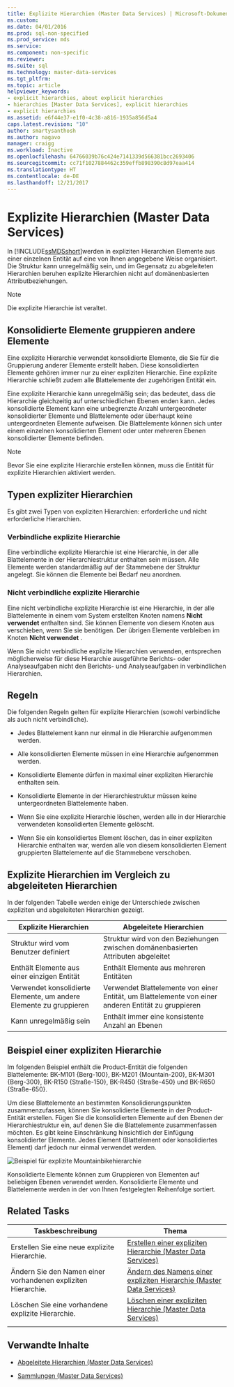 ```yaml
---
title: Explizite Hierarchien (Master Data Services) | Microsoft-Dokumentation
ms.custom: 
ms.date: 04/01/2016
ms.prod: sql-non-specified
ms.prod_service: mds
ms.service: 
ms.component: non-specific
ms.reviewer: 
ms.suite: sql
ms.technology: master-data-services
ms.tgt_pltfrm: 
ms.topic: article
helpviewer_keywords:
- explicit hierarchies, about explicit hierarchies
- hierarchies [Master Data Services], explicit hierarchies
- explicit hierarchies
ms.assetid: e6f44e37-e1f0-4c38-a816-1935a856d5a4
caps.latest.revision: "10"
author: smartysanthosh
ms.author: nagavo
manager: craigg
ms.workload: Inactive
ms.openlocfilehash: 64766039b76c424e7141339d566381bcc2693406
ms.sourcegitcommit: cc71f1027884462c359effb898390c8d97eaa414
ms.translationtype: HT
ms.contentlocale: de-DE
ms.lasthandoff: 12/21/2017
---
```

# <a name="explicit-hierarchies-master-data-services"></a>Explizite Hierarchien (Master Data Services)
  In [!INCLUDE[ssMDSshort](../includes/ssmdsshort-md.md)]werden in expliziten Hierarchien Elemente aus einer einzelnen Entität auf eine von Ihnen angegebene Weise organisiert. Die Struktur kann unregelmäßig sein, und im Gegensatz zu abgeleiteten Hierarchien beruhen explizite Hierarchien nicht auf domänenbasierten Attributbeziehungen.  
  
> [!NOTE]  
>  Die explizite Hierarchie ist veraltet.  
  
## <a name="consolidated-members-group-other-members"></a>Konsolidierte Elemente gruppieren andere Elemente  
 Eine explizite Hierarchie verwendet konsolidierte Elemente, die Sie für die Gruppierung anderer Elemente erstellt haben. Diese konsolidierten Elemente gehören immer nur zu einer expliziten Hierarchie. Eine explizite Hierarchie schließt zudem alle Blattelemente der zugehörigen Entität ein.  
  
 Eine explizite Hierarchie kann unregelmäßig sein; das bedeutet, dass die Hierarchie gleichzeitig auf unterschiedlichen Ebenen enden kann. Jedes konsolidierte Element kann eine unbegrenzte Anzahl untergeordneter konsolidierter Elemente und Blattelemente oder überhaupt keine untergeordneten Elemente aufweisen. Die Blattelemente können sich unter einem einzelnen konsolidierten Element oder unter mehreren Ebenen konsolidierter Elemente befinden.  
  
> [!NOTE]  
>  Bevor Sie eine explizite Hierarchie erstellen können, muss die Entität für explizite Hierarchien aktiviert werden.  
  
## <a name="types-of-explicit-hierarchies"></a>Typen expliziter Hierarchien  
 Es gibt zwei Typen von expliziten Hierarchien: erforderliche und nicht erforderliche Hierarchien.  
  
### <a name="mandatory-explicit-hierarchy"></a>Verbindliche explizite Hierarchie  
 Eine verbindliche explizite Hierarchie ist eine Hierarchie, in der alle Blattelemente in der Hierarchiestruktur enthalten sein müssen. Alle Elemente werden standardmäßig auf der Stammebene der Struktur angelegt. Sie können die Elemente bei Bedarf neu anordnen.  
  
### <a name="non-mandatory-explicit-hierarchy"></a>Nicht verbindliche explizite Hierarchie  
 Eine nicht verbindliche explizite Hierarchie ist eine Hierarchie, in der alle Blattelemente in einem vom System erstellten Knoten namens **Nicht verwendet** enthalten sind. Sie können Elemente von diesem Knoten aus verschieben, wenn Sie sie benötigen. Der übrigen Elemente verbleiben im Knoten **Nicht verwendet** .  
  
 Wenn Sie nicht verbindliche explizite Hierarchien verwenden, entsprechen möglicherweise für diese Hierarchie ausgeführte Berichts- oder Analyseaufgaben nicht den Berichts- und Analyseaufgaben in verbindlichen Hierarchien.  
  
## <a name="rules"></a>Regeln  
 Die folgenden Regeln gelten für explizite Hierarchien (sowohl verbindliche als auch nicht verbindliche).  
  
-   Jedes Blattelement kann nur einmal in die Hierarchie aufgenommen werden.  
  
-   Alle konsolidierten Elemente müssen in eine Hierarchie aufgenommen werden.  
  
-   Konsolidierte Elemente dürfen in maximal einer expliziten Hierarchie enthalten sein.  
  
-   Konsolidierte Elemente in der Hierarchiestruktur müssen keine untergeordneten Blattelemente haben.  
  
-   Wenn Sie eine explizite Hierarchie löschen, werden alle in der Hierarchie verwendeten konsolidierten Elemente gelöscht.  
  
-   Wenn Sie ein konsolidiertes Element löschen, das in einer expliziten Hierarchie enthalten war, werden alle von diesem konsolidierten Element gruppierten Blattelemente auf die Stammebene verschoben.  
  
## <a name="explicit-hierarchies-versus-derived-hierarchies"></a>Explizite Hierarchien im Vergleich zu abgeleiteten Hierarchien  
 In der folgenden Tabelle werden einige der Unterschiede zwischen expliziten und abgeleiteten Hierarchien gezeigt.  
  
|Explizite Hierarchien|Abgeleitete Hierarchien|  
|--------------------------|-------------------------|  
|Struktur wird vom Benutzer definiert|Struktur wird von den Beziehungen zwischen domänenbasierten Attributen abgeleitet|  
|Enthält Elemente aus einer einzigen Entität|Enthält Elemente aus mehreren Entitäten|  
|Verwendet konsolidierte Elemente, um andere Elemente zu gruppieren|Verwendet Blattelemente von einer Entität, um Blattelemente von einer anderen Entität zu gruppieren|  
|Kann unregelmäßig sein|Enthält immer eine konsistente Anzahl an Ebenen|  
  
## <a name="explicit-hierarchy-example"></a>Beispiel einer expliziten Hierarchie  
 Im folgenden Beispiel enthält die Product-Entität die folgenden Blattelemente: BK-M101 {Berg-100}, BK-M201 {Mountain-200}, BK-M301 {Berg-300}, BK-R150 {Straße-150}, BK-R450 {Straße-450} und BK-R650 {Straße-650}.  
  
 Um diese Blattelemente an bestimmten Konsolidierungspunkten zusammenzufassen, können Sie konsolidierte Elemente in der Product-Entität erstellen. Fügen Sie die konsolidierten Elemente auf den Ebenen der Hierarchiestruktur ein, auf denen Sie die Blattelemente zusammenfassen möchten. Es gibt keine Einschränkung hinsichtlich der Einfügung konsolidierter Elemente. Jedes Element (Blattelement oder konsolidiertes Element) darf jedoch nur einmal verwendet werden.  
  
 ![Beispiel für explizite Mountainbikehierarchie](../master-data-services/media/mds-conc-explicit-hierarchy.gif "Mountain Bike Explicit Hierarchy Example")  
  
 Konsolidierte Elemente können zum Gruppieren von Elementen auf beliebigen Ebenen verwendet werden. Konsolidierte Elemente und Blattelemente werden in der von Ihnen festgelegten Reihenfolge sortiert.  
  
## <a name="related-tasks"></a>Related Tasks  
  
|Taskbeschreibung|Thema|  
|----------------------|-----------|  
|Erstellen Sie eine neue explizite Hierarchie.|[Erstellen einer expliziten Hierarchie &#40;Master Data Services&#41;](../master-data-services/create-an-explicit-hierarchy-master-data-services.md)|  
|Ändern Sie den Namen einer vorhandenen expliziten Hierarchie.|[Ändern des Namens einer expliziten Hierarchie &#40;Master Data Services&#41;](../master-data-services/change-an-explicit-hierarchy-name-master-data-services.md)|  
|Löschen Sie eine vorhandene explizite Hierarchie.|[Löschen einer expliziten Hierarchie &#40;Master Data Services&#41;](../master-data-services/delete-an-explicit-hierarchy-master-data-services.md)|  
|||  
  
## <a name="related-content"></a>Verwandte Inhalte  
  
-   [Abgeleitete Hierarchien &#40;Master Data Services&#41;](../master-data-services/derived-hierarchies-master-data-services.md)  
  
-   [Sammlungen &#40;Master Data Services&#41;](../master-data-services/collections-master-data-services.md)  
  
  
